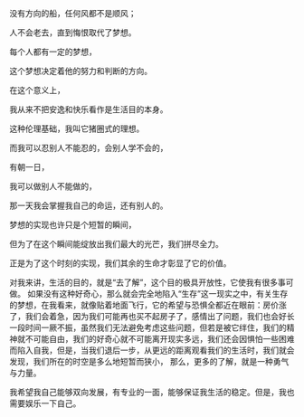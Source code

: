 没有方向的船，任何风都不是顺风；

人不会老去，直到悔恨取代了梦想。

每个人都有一定的梦想，

这个梦想决定着他的努力和判断的方向。

在这个意义上，

我从来不把安逸和快乐看作是生活目的本身。

这种伦理基础，我叫它猪圈式的理想。

而我可以忍别人不能忍的，会别人学不会的，

有朝一日，

我可以做别人不能做的，

那一天我会掌握我自己的命运，还有别人的。

梦想的实现也许只是个短暂的瞬间，

但为了在这个瞬间能绽放出我们最大的光芒，我们拼尽全力。

正是为了这个时刻的实现，我们其余的生命才彰显了它的价值。

对我来讲，生活的目的，就是“去了解”，这个目的极具开放性，它使我有很多事可做。
如果没有这种好奇心，那么就会完全地陷入“生存”这一现实之中，有关生存的梦想，在我看来，就像贴着地面飞行，它的希望与恐惧全都近在眼前：房价涨了，我们会着急，因为我们可能再也买不起房子了，感情出了问题，我们也会好长一段时间一厥不振，虽然我们无法避免考虑这些问题，但若是被它绊住，我们的精神就不可能自由，我们的好奇心就不可能离开现实多远，我们还会因惧怕一些困难而陷入自我，但是，当我们退后一步，从更远的距离观看我们的生活时，我们就会发现，我们所在的时空是多么地短暂而狭小，
那么，更多的了解，就是一种勇气与力量。

我希望我自己能够双向发展，有专业的一面，能够保证我生活的稳定。但是，我也需要娱乐一下自己。